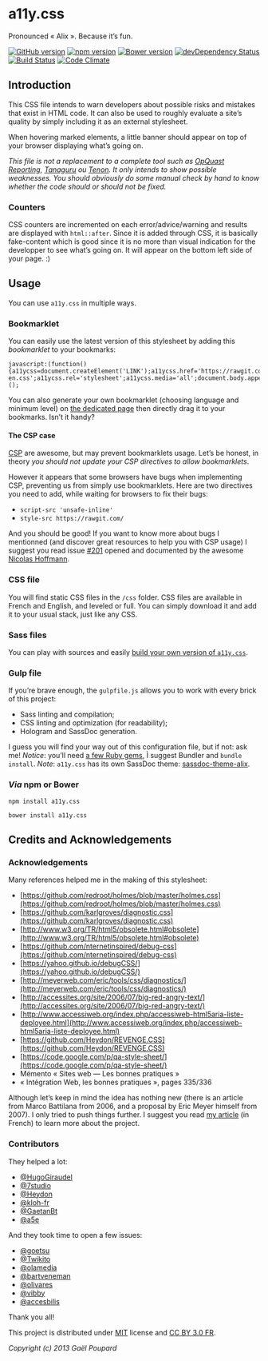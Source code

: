 a11y.css
========

Pronounced « Alix ». Because it’s fun.

[![GitHub version](https://badge.fury.io/gh/ffoodd%2Fa11y.css.svg)](https://badge.fury.io/gh/ffoodd%2Fa11y.css)
[![npm version](https://badge.fury.io/js/a11y.css.svg)](https://badge.fury.io/js/a11y.css)
[![Bower version](https://badge.fury.io/bo/a11y.css.svg)](https://badge.fury.io/bo/a11y.css)
[![devDependency Status](https://david-dm.org/ffoodd/a11y.css/dev-status.svg)](https://david-dm.org/ffoodd/a11y.css#info=devDependencies)
[![Build Status](https://travis-ci.org/ffoodd/a11y.css.svg?branch=master)](https://travis-ci.org/ffoodd/a11y.css)
[![Code Climate](https://codeclimate.com/github/ffoodd/a11y.css/badges/gpa.svg)](https://codeclimate.com/github/ffoodd/a11y.css)


## Introduction

This CSS file intends to warn developers about possible risks and mistakes that exist in HTML code. It can also be used to roughly evaluate a site’s quality by simply including it as an external stylesheet.

When hovering marked elements, a little banner should appear on top of your browser displaying what’s going on.

*This file is not a replacement to a complete tool such as [OpQuast Reporting](http://reporting.opquast.com/), [Tanaguru](http://www.tanaguru.com/en/) ou [Tenon](http://tenon.io/). It only intends to show possible weaknesses. You should obviously do some manual check by hand to know whether the code should or should not be fixed.*

### Counters

CSS counters are incremented on each error/advice/warning and results are displayed with `html::after`. Since it is added through CSS, it is basically fake-content which is good since it is no more than visual indication for the developper to see what’s going on. It will appear on the bottom left side of your page. :)

## Usage

You can use `a11y.css` in multiple ways.

### Bookmarklet

You can easily use the latest version of this stylesheet by adding this *bookmarklet* to your bookmarks:

```
javascript:(function(){a11ycss=document.createElement('LINK');a11ycss.href='https://rawgit.com/ffoodd/a11y.css/master/css/a11y-en.css';a11ycss.rel='stylesheet';a11ycss.media='all';document.body.appendChild(a11ycss);})();
```

You can also generate your own bookmarklet (choosing language and minimum level) on [the dedicated page](http://ffoodd.github.io/a11y.css/) then directly drag it to your bookmarks. Isn’t it handy?

#### The CSP case

[CSP](https://www.w3.org/TR/CSP/) are awesome, but may prevent bookmarklets usage.
Let’s be honest, in theory *you should not update your CSP directives to allow bookmarklets*.

However it appears that some browsers have bugs when implementing CSP, preventing us from simply use bookmarklets.
Here are two directives you need to add, while waiting for browsers to fix their bugs:

* `script-src 'unsafe-inline'`
* `style-src https://rawgit.com/`

And you should be good! If you want to know more about bugs I mentionned
(and discover great resources to help you with CSP usage) I suggest you read
issue [#201](https://github.com/ffoodd/a11y.css/issues/201) opened and documented by the awesome [Nicolas Hoffmann](https://twitter.com/Nico3333fr).

### CSS file

You will find static CSS files in the `/css` folder.
CSS files are available in French and English, and leveled or full.
You can simply download it and add it to your usual stack, just like any CSS.

### Sass files

You can play with sources and easily [build your own version of `a11y.css`](https://github.com/ffoodd/a11y.css/blob/master/CUSTOMIZE.md).

### Gulp file

If you’re brave enough, the `gulpfile.js` allows you to work with every brick of this project:
* Sass linting and compilation;
* CSS linting and optimization (for readability);
* Hologram and SassDoc generation.

I guess you will find your way out of this configuration file, but if not: ask me!
*Notice*: you’ll need [a few Ruby gems](https://github.com/ffoodd/a11y.css/blob/master/Gemfile), Ì suggest Bundler and  `bundle install`.
*Note*: `a11y.css` has its own SassDoc theme: [sassdoc-theme-alix](https://github.com/ffoodd/sassdoc-theme-alix).


### *Via* npm or Bower

```
npm install a11y.css
```

```
bower install a11y.css
```

## Credits and Acknowledgements

### Acknowledgements

Many references helped me in the making of this stylesheet:

* [https://github.com/redroot/holmes/blob/master/holmes.css](https://github.com/redroot/holmes/blob/master/holmes.css)
* [https://github.com/karlgroves/diagnostic.css](https://github.com/karlgroves/diagnostic.css)
* [http://www.w3.org/TR/html5/obsolete.html#obsolete](http://www.w3.org/TR/html5/obsolete.html#obsolete)
* [https://github.com/nternetinspired/debug-css](https://github.com/nternetinspired/debug-css)
* [https://yahoo.github.io/debugCSS/](https://yahoo.github.io/debugCSS/)
* [http://meyerweb.com/eric/tools/css/diagnostics/](http://meyerweb.com/eric/tools/css/diagnostics/)
* [http://accessites.org/site/2006/07/big-red-angry-text/](http://accessites.org/site/2006/07/big-red-angry-text/)
* [http://www.accessiweb.org/index.php/accessiweb-html5aria-liste-deployee.html](http://www.accessiweb.org/index.php/accessiweb-html5aria-liste-deployee.html)
* [https://github.com/Heydon/REVENGE.CSS](https://github.com/Heydon/REVENGE.CSS)
* [https://code.google.com/p/qa-style-sheet/](https://code.google.com/p/qa-style-sheet/)
* Mémento « Sites web — Les bonnes pratiques »
* « Intégration Web, les bonnes pratiques », pages 335/336

Although let’s keep in mind the idea has nothing new (there is an article from Marco Battilana from 2006, and a proposal by Eric Meyer himself from 2007). I only tried to push things further. I suggest you read [my article](http://www.ffoodd.fr/a11y-cssun-credo/) (in French) to learn more about the project.

### Contributors

They helped a lot:
* [@HugoGiraudel](https://twitter.com/HugoGiraudel)
* [@7studio](https://twitter.com/7studio)
* [@Heydon](https://twitter.com/heydonworks)
* [@kloh-fr](https://twitter.com/klohFR)
* [@GaetanBt](https://twitter.com/GaetanBt)
* [@a5e](https://github.com/a5e)

And they took time to open a few issues:

* [@goetsu](https://twitter.com/goetsu)
* [@Twikito](https://twitter.com/twikito)
* [@olamedia](https://github.com/olamedia)
* [@bartveneman](http://bveneman.nl/)
* [@olivares](https://twitter.com/olivares)
* [@vibby](https://twitter.com/vibby0)
* [@accesbilis](https://twitter.com/accesbilis)

Thank you all!

This project is distributed under [MIT](http://opensource.org/licenses/MIT "The MIT licence") license and [CC BY 3.0 FR](http://creativecommons.org/licenses/by/3.0/fr/).

*Copyright (c) 2013 Gaël Poupard*
